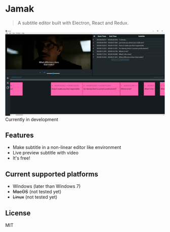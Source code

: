 # Jamak
> A subtitle editor built with Electron, React and Redux.

![screenshot](https://github.com/Heeryong-Kang/jamak/blob/master/screenshot.PNG?raw=true)
Currently in development

## Features
* Make subtitle in a non-linear editor like environment
* Live preview subtitle with video
* It's free!

## Current supported platforms
* Windows (later than Windows 7)
* <del>MacOS</del> (not tested yet)
* <del>Linux</del> (not tested yet)

## License
MIT
